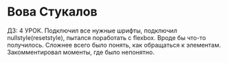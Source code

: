 #  Вова  Стукалов
ДЗ: 4 УРОК.
Подключил все нужные шрифты,  подключил nullstyle(resetstyle), пытался поработать с flexbox.
Вроде бы что-то получилось. Сложнее всего было понять, как обращаться к элементам. 
Закомментировал моменты, где было непонятно.
